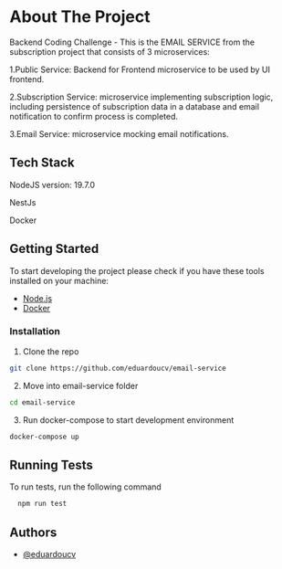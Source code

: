 # About The Project

Backend Coding Challenge - This is the EMAIL SERVICE from the subscription project that consists of 3 microservices:

1.Public Service: Backend for Frontend microservice to be used by UI frontend.

2.Subscription Service: microservice implementing subscription logic, including persistence of
subscription data in a database and email notification to confirm process is completed.

3.Email Service: microservice mocking email notifications. 


## Tech Stack

NodeJS version: 19.7.0

NestJs

Docker


## Getting Started

To start developing the project please check if you have these tools installed on your machine:

* [Node.js](https://nodejs.org/en/download/)
* [Docker](https://www.docker.com/get-started)

### Installation

1. Clone the repo

```sh
git clone https://github.com/eduardoucv/email-service
```

2. Move into email-service folder

```sh
cd email-service
```


3. Run docker-compose to start development environment

```sh
docker-compose up
```



## Running Tests

To run tests, run the following command

```bash
  npm run test
```



## Authors

- [@eduardoucv](https://www.github.com/eduardoucv)

